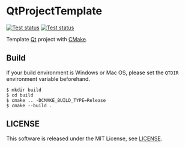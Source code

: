 QtProjectTemplate
=================

[![Test status](https://travis-ci.org/koturn/QtProjectTemplate.svg)](https://travis-ci.org/github/koturn/QtProjectTemplate "Travis CI | koturn/QtProjectTemplate")
[![Test status](https://ci.appveyor.com/api/projects/status/2dk4wgtp9nqhof38?svg=true)](https://ci.appveyor.com/project/koturn/qtprojecttemplate "AppVeyor | koturn/QtProjectTemplate")


Template [Qt](https://www.qt.io/ "Qt") project with [CMake](https://cmake.org/ "CMake").


## Build

If your build environment is Windows or Mac OS, please set the `QTDIR` environment variable beforehand.

```shell
$ mkdir build
$ cd build
$ cmake .. -DCMAKE_BUILD_TYPE=Release
$ cmake --build .
```


## LICENSE

This software is released under the MIT License, see [LICENSE](LICENSE "LICENSE").
